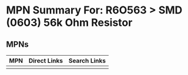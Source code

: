 



# MPN Summary For: R6O563 > SMD (0603) 56k Ohm Resistor

## MPNs
  

|MPN|Direct Links|Search Links|
| :--- | :--- | :--- |
||||
